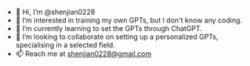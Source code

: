 - 👋 Hi, I’m @shenjian0228
- 👀 I’m interested in training my own GPTs, but I don't know any coding.
- 🌱 I’m currently learning to set the GPTs through ChatGPT.
- 💞️ I’m looking to collaborate on setting up a personalized GPTs, specialising in a selected field.
- 📫 Reach me at shenjian0228@gmail.com

<!---
shenjian0228/shenjian0228 is a ✨ special ✨ repository because its `README.md` (this file) appears on your GitHub profile.
You can click the Preview link to take a look at your changes.
--->
